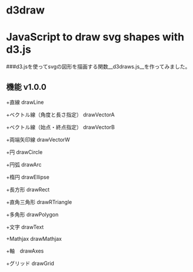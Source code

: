 d3draw
======

# JavaScript to draw svg shapes with d3.js 

###d3.jsを使ってsvgの図形を描画する関数__d3draws.js__を作ってみました。

## 機能 v1.0.0

 +直線 drawLine 

 +ベクトル線（角度と長さ指定） drawVectorA 

 +ベクトル線（始点・終点指定） drawVectorB 

 +両端矢印線 drawVectorW 

 +円 drawCircle 

 +円弧 drawArc 

 +楕円 drawEllipse 

 +長方形 drawRect 

 +直角三角形 drawRTriangle 

 +多角形 drawPolygon 

 +文字 drawText 

 +Mathjax drawMathjax 

 +軸　drawAxes

 +グリッド drawGrid
